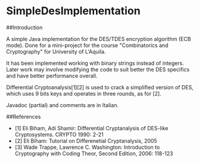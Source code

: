 # SimpleDesImplementation

##Introduction

A simple Java implementation for the DES/TDES encryption algorithm (ECB mode). 
Done for a mini-project for the course "Combinatorics and Cryptography" for University of L'Aquila.

It has been implemented working with binary strings instead of integers. Later work may involve
modifying the code to suit better the DES specifics and have better performance overall.

Differential Cryptoanalysis[1][2] is used to crack a simplified version of DES, which uses 9 bits keys
and operates in three rounds, as for [2].

Javadoc (partial) and comments are in Italian.


##References
* [1] Eli Biham, Adi Shamir: Differential Cryptanalysis of DES-like Cryptosystems. CRYPTO 1990: 2-21
* [2] Eli Biham: Tutorial on Differenetial Cryptanalysis, 2005
* [3] Wade Trappe, Lawrence C. Washington: Introduction to Cryptography with Coding Theor, Second Edition,
2006: 118-123